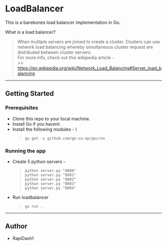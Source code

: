 # LoadBalancer
This is a barebones load balancer implementation in Go.

What is a load balancer? 
> When multiple servers are joined to create a cluster. Clusters can use network load balancing whereby simultaneous cluster request are distributed between cluster servers. \
For more info, check out this wikipedia article -  
    >> https://en.wikipedia.org/wiki/Network_Load_Balancing#Server_load_balancing
---

## Getting Started

### Prerequisites
* Clone this repo to your local machine.
* Install Go if you havent.
* Install the following modules - \
    >```go get -u github.com/go-co-op/gocron```

### Running the app
* Create 5 python servers -
   > ```
    >python server.py "8000"
    >python server.py "8001"
    >python server.py "8002"
    >python server.py "8003"
    >python server.py "8004" 
    >```
* Run loadbalancer

    > ```go run .```
---
## Author

* RapiDash1